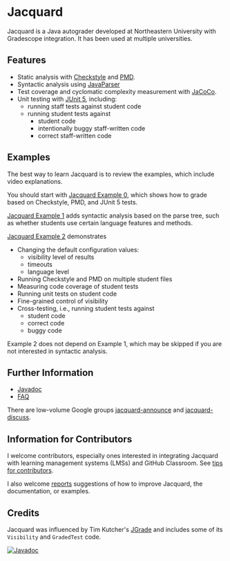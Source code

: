 # Jacquard

Jacquard is a Java autograder developed at Northeastern University
with Gradescope integration. It has been used at multiple universities.

## Features

* Static analysis with [Checkstyle](https://checkstyle.org/) and
  [PMD](https://pmd.github.io/).
* Syntactic analysis using [JavaParser](https://github.com/javaparser/javaparser)
* Test coverage and cyclomatic complexity measurement with
  [JaCoCo](https://www.jacoco.org/jacoco/).
* Unit testing with [JUnit 5](https://junit.org/junit5/), including:
    * running staff tests against student code
    * running student tests against
        * student code
        * intentionally buggy staff-written code
        * correct staff-written code

## Examples

The best way to learn Jacquard is to review the examples, which include video explanations.

You should start with [Jacquard Example 0](https://github.com/jacquard-autograder/jacquard-example0), 
which shows how to grade based on Checkstyle, PMD, and JUnit 5 tests.

[Jacquard Example 1](https://github.com/jacquard-autograder/jacquard-example1) adds syntactic analysis based on 
the parse tree, such as whether students use certain language features and methods.

[Jacquard Example 2](https://github.com/jacquard-autograder/jacquard-example2) demonstrates
* Changing the default configuration values:
  * visibility level of results
  * timeouts
  * language level
* Running Checkstyle and PMD on multiple student files
* Measuring code coverage of student tests
* Running unit tests on student code
* Fine-grained control of visibility
* Cross-testing, i.e., running student tests against
    * student code
    * correct code
    * buggy code

Example 2 does not depend on Example 1, which may be skipped if you are not interested in
syntactic analysis.

## Further Information

* [Javadoc](https://jacquard.ellenspertus.com/)
* [FAQ](doc/FAQ.md)

There are low-volume Google groups [jacquard-announce](https://groups.google.com/g/jacquard-announce)
and [jacquard-discuss](https://groups.google.com/g/jacquard-discuss).

## Information for Contributors

I welcome contributors, especially ones interested in integrating Jacquard with learning
management systems (LMSs) and GitHub Classroom. See [tips for contributors](CONTRIBUTING.md).

I also welcome [reports](https://github.com/jacquard-autograder/jacquard/issues)
suggestions of how to improve Jacquard, the documentation, or examples.

## Credits

Jacquard was influenced by Tim Kutcher's [JGrade](https://github.com/tkutcher/jgrade) and
includes some of its `Visibility` and `GradedTest` code.

[![Javadoc](https://img.shields.io/badge/JavaDoc-Online-green)](https://jacquard.ellenspertus.com/)

